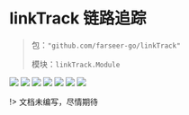 # linkTrack 链路追踪
> 包：`"github.com/farseer-go/linkTrack"`
>
> 模块：`linkTrack.Module`

![](https://img.shields.io/github/stars/farseer-go?style=social)
![](https://img.shields.io/github/license/farseer-go/linkTrack)
![](https://img.shields.io/github/go-mod/go-version/farseer-go/linkTrack)
![](https://img.shields.io/github/v/release/farseer-go/linkTrack)
![](https://img.shields.io/github/languages/code-size/farseer-go/linkTrack)
![](https://img.shields.io/github/directory-file-count/farseer-go/linkTrack)
![](https://img.shields.io/github/last-commit/farseer-go/linkTrack)

!> 文档未编写，尽情期待
